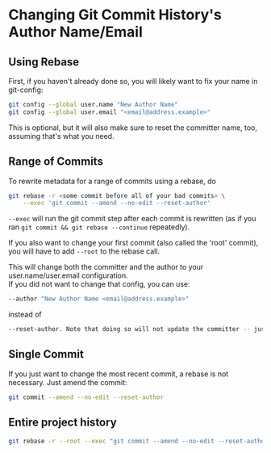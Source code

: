 
# Changing Git Commit History's Author Name/Email

## Using Rebase

First, if you haven't already done so, you will likely want to fix your name in git-config:  
```bash
git config --global user.name "New Author Name"
git config --global user.email "<email@address.example>"
```

This is optional, but it will also make sure to reset the committer name,
too, assuming that's what you need.  

## Range of Commits
To rewrite metadata for a range of commits using a rebase, do  
```bash
git rebase -r <some commit before all of your bad commits> \
    --exec 'git commit --amend --no-edit --reset-author'
```

`--exec` will run the git commit step after each commit is rewritten 
(as if you ran `git commit && git rebase --continue` repeatedly).  

If you also want to change your first commit (also called the 'root' commit),
you will have to add `--root` to the rebase call.  

This will change both the committer and the author to your user.name/user.email configuration.  
If you did not want to change that config, you can use:  
```bash
--author "New Author Name <email@address.example>"
```
instead of  
```bash
--reset-author. Note that doing so will not update the committer -- just the author.
```

## Single Commit

If you just want to change the most recent commit, a rebase is not necessary.
Just amend the commit:
```bash
git commit --amend --no-edit --reset-author
```

## Entire project history
```bash
git rebase -r --root --exec "git commit --amend --no-edit --reset-author"
```



